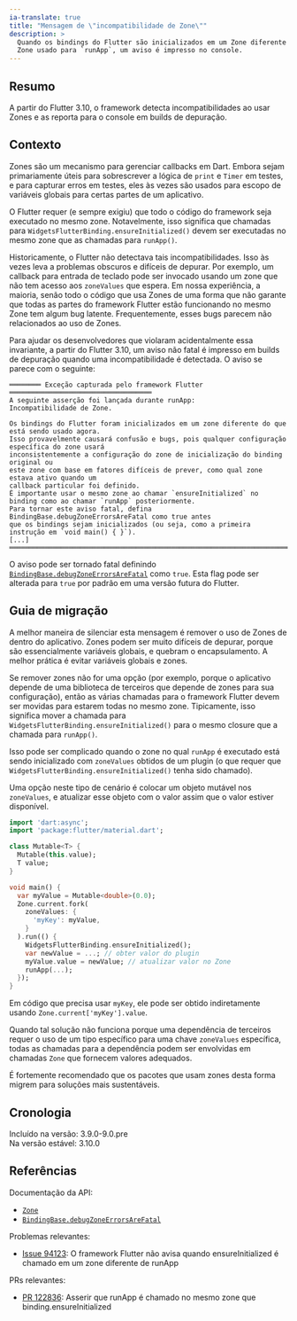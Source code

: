 ```yaml
---
ia-translate: true
title: "Mensagem de \"incompatibilidade de Zone\""
description: >
  Quando os bindings do Flutter são inicializados em um Zone diferente do
  Zone usado para `runApp`, um aviso é impresso no console.
---
```


## Resumo

A partir do Flutter 3.10, o framework detecta incompatibilidades
ao usar Zones e as reporta para o console em builds de depuração.

## Contexto

Zones são um mecanismo para gerenciar callbacks em Dart.
Embora sejam primariamente úteis para sobrescrever a lógica de `print` e `Timer` em testes,
e para capturar erros em testes,
eles às vezes são usados para escopo de variáveis globais
para certas partes de um aplicativo.

O Flutter requer (e sempre exigiu)
que todo o código do framework seja executado no mesmo zone.
Notavelmente, isso significa que chamadas para
`WidgetsFlutterBinding.ensureInitialized()` devem ser executadas no mesmo zone
que as chamadas para `runApp()`.

Historicamente, o Flutter não detectava tais incompatibilidades.
Isso às vezes leva a problemas obscuros e difíceis de depurar.
Por exemplo,
um callback para entrada de teclado pode ser invocado
usando um zone que não tem acesso aos `zoneValues` que espera.
Em nossa experiência,
a maioria, senão todo o código que usa Zones
de uma forma que não garante que todas as partes do
framework Flutter estão funcionando no mesmo Zone
tem algum bug latente.
Frequentemente, esses bugs parecem não relacionados ao uso de Zones.

Para ajudar os desenvolvedores que violaram acidentalmente essa invariante,
a partir do Flutter 3.10,
um aviso não fatal é impresso em builds de depuração quando uma incompatibilidade é detectada.
O aviso se parece com o seguinte:

```plaintext
════════ Exceção capturada pelo framework Flutter ════════════════════════════════════
A seguinte asserção foi lançada durante runApp:
Incompatibilidade de Zone.

Os bindings do Flutter foram inicializados em um zone diferente do que está sendo usado agora.
Isso provavelmente causará confusão e bugs, pois qualquer configuração específica do zone usará
inconsistentemente a configuração do zone de inicialização do binding original ou
este zone com base em fatores difíceis de prever, como qual zone estava ativo quando um
callback particular foi definido.
É importante usar o mesmo zone ao chamar `ensureInitialized` no
binding como ao chamar `runApp` posteriormente.
Para tornar este aviso fatal, defina BindingBase.debugZoneErrorsAreFatal como true antes
que os bindings sejam inicializados (ou seja, como a primeira instrução em `void main() { }`).
[...]
═══════════════════════════════════════════════════════════════════════════════════
```

O aviso pode ser tornado fatal
definindo [`BindingBase.debugZoneErrorsAreFatal`][] como `true`.
Esta flag pode ser alterada para `true` por padrão em uma versão futura do Flutter.

## Guia de migração

A melhor maneira de silenciar esta mensagem é
remover o uso de Zones de dentro do aplicativo.
Zones podem ser muito difíceis de depurar,
porque são essencialmente variáveis globais,
e quebram o encapsulamento.
A melhor prática é evitar variáveis globais e zones.

Se remover zones não for uma opção
(por exemplo, porque o aplicativo depende de uma biblioteca de terceiros
que depende de zones para sua configuração),
então as várias chamadas para o framework Flutter
devem ser movidas para estarem todas no mesmo zone.
Tipicamente, isso significa mover a chamada para
`WidgetsFlutterBinding.ensureInitialized()` para o
mesmo closure que a chamada para `runApp()`.

Isso pode ser complicado quando o zone no qual `runApp` é executado
está sendo inicializado com `zoneValues` obtidos de um plugin
(o que requer que `WidgetsFlutterBinding.ensureInitialized()`
tenha sido chamado).

Uma opção neste tipo de cenário é
colocar um objeto mutável nos `zoneValues`, e
atualizar esse objeto com o valor assim que o valor estiver disponível.

```dart
import 'dart:async';
import 'package:flutter/material.dart';

class Mutable<T> {
  Mutable(this.value);
  T value;
}

void main() {
  var myValue = Mutable<double>(0.0);
  Zone.current.fork(
    zoneValues: {
      'myKey': myValue,
    }
  ).run(() {
    WidgetsFlutterBinding.ensureInitialized();
    var newValue = ...; // obter valor do plugin
    myValue.value = newValue; // atualizar valor no Zone
    runApp(...);
  });
}
```

Em código que precisa usar `myKey`,
ele pode ser obtido indiretamente usando `Zone.current['myKey'].value`.

Quando tal solução não funciona
porque uma dependência de terceiros requer o uso
de um tipo específico para uma chave `zoneValues` específica,
todas as chamadas para a dependência podem ser
envolvidas em chamadas `Zone` que fornecem valores adequados.

É fortemente recomendado que os pacotes que usam zones desta forma
migrem para soluções mais sustentáveis.

## Cronologia

Incluído na versão: 3.9.0-9.0.pre<br>
Na versão estável: 3.10.0

## Referências

Documentação da API:

* [`Zone`][]
* [`BindingBase.debugZoneErrorsAreFatal`][]

Problemas relevantes:

* [Issue 94123][]: O framework Flutter não avisa quando ensureInitialized
  é chamado em um zone diferente de runApp

PRs relevantes:

* [PR 122836][]: Asserir que runApp é chamado
  no mesmo zone que binding.ensureInitialized

[`Zone`]: {{site.api}}/flutter/dart-async/Zone-class.html
[`BindingBase.debugZoneErrorsAreFatal`]: {{site.api}}/flutter/foundation/BindingBase/debugZoneErrorsAreFatal.html
[Issue 94123]: {{site.repo.flutter}}/issues/94123
[PR 122836]: {{site.repo.flutter}}/pull/122836
